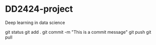 # DD2424-project
Deep learning in data science

git status
git add .
git commit -m "This is a commit message"
git push
git pull
